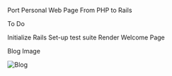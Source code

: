 Port Personal Web Page From PHP to Rails

To Do

Initialize Rails
Set-up test suite
Render Welcome Page

Blog Image

![Blog](http://goo.gl/JZ2C3v)
